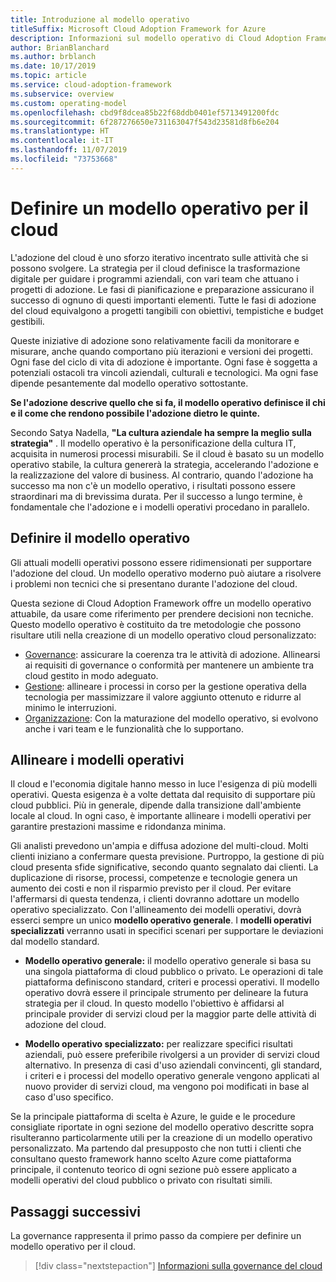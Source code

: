 ```yaml
---
title: Introduzione al modello operativo
titleSuffix: Microsoft Cloud Adoption Framework for Azure
description: Informazioni sul modello operativo di Cloud Adoption Framework.
author: BrianBlanchard
ms.author: brblanch
ms.date: 10/17/2019
ms.topic: article
ms.service: cloud-adoption-framework
ms.subservice: overview
ms.custom: operating-model
ms.openlocfilehash: cbd9f8dcea85b22f68ddb0401ef5713491200fdc
ms.sourcegitcommit: 6f287276650e731163047f543d23581d8fb6e204
ms.translationtype: HT
ms.contentlocale: it-IT
ms.lasthandoff: 11/07/2019
ms.locfileid: "73753668"
---
```

# <a name="establish-an-operating-model-for-the-cloud"></a>Definire un modello operativo per il cloud

L'adozione del cloud è uno sforzo iterativo incentrato sulle attività che si possono svolgere. La strategia per il cloud definisce la trasformazione digitale per guidare i programmi aziendali, con vari team che attuano i progetti di adozione. Le fasi di pianificazione e preparazione assicurano il successo di ognuno di questi importanti elementi. Tutte le fasi di adozione del cloud equivalgono a progetti tangibili con obiettivi, tempistiche e budget gestibili.

Queste iniziative di adozione sono relativamente facili da monitorare e misurare, anche quando comportano più iterazioni e versioni dei progetti. Ogni fase del ciclo di vita di adozione è importante. Ogni fase è soggetta a potenziali ostacoli tra vincoli aziendali, culturali e tecnologici. Ma ogni fase dipende pesantemente dal modello operativo sottostante.

**Se l'adozione descrive quello che si fa, il modello operativo definisce il chi e il come che rendono possibile l'adozione dietro le quinte.**

Secondo Satya Nadella, **"La cultura aziendale ha sempre la meglio sulla strategia"** . Il modello operativo è la personificazione della cultura IT, acquisita in numerosi processi misurabili. Se il cloud è basato su un modello operativo stabile, la cultura genererà la strategia, accelerando l'adozione e la realizzazione del valore di business. Al contrario, quando l'adozione ha successo ma non c'è un modello operativo, i risultati possono essere straordinari ma di brevissima durata. Per il successo a lungo termine, è fondamentale che l'adozione e i modelli operativi procedano in parallelo.

## <a name="establish-your-operating-model"></a>Definire il modello operativo

Gli attuali modelli operativi possono essere ridimensionati per supportare l'adozione del cloud. Un modello operativo moderno può aiutare a risolvere i problemi non tecnici che si presentano durante l'adozione del cloud.

Questa sezione di Cloud Adoption Framework offre un modello operativo attuabile, da usare come riferimento per prendere decisioni non tecniche. Questo modello operativo è costituito da tre metodologie che possono risultare utili nella creazione di un modello operativo cloud personalizzato:

- [Governance](../govern/index.md): assicurare la coerenza tra le attività di adozione. Allinearsi ai requisiti di governance o conformità per mantenere un ambiente tra cloud gestito in modo adeguato.
- [Gestione](../manage/index.md): allineare i processi in corso per la gestione operativa della tecnologia per massimizzare il valore aggiunto ottenuto e ridurre al minimo le interruzioni.
- [Organizzazione](../organize/index.md): Con la maturazione del modello operativo, si evolvono anche i vari team e le funzionalità che lo supportano.

## <a name="align-operating-models"></a>Allineare i modelli operativi

Il cloud e l'economia digitale hanno messo in luce l'esigenza di più modelli operativi. Questa esigenza è a volte dettata dal requisito di supportare più cloud pubblici. Più in generale, dipende dalla transizione dall'ambiente locale al cloud. In ogni caso, è importante allineare i modelli operativi per garantire prestazioni massime e ridondanza minima.

Gli analisti prevedono un'ampia e diffusa adozione del multi-cloud. Molti clienti iniziano a confermare questa previsione. Purtroppo, la gestione di più cloud presenta sfide significative, secondo quanto segnalato dai clienti. La duplicazione di risorse, processi, competenze e tecnologie genera un aumento dei costi e non il risparmio previsto per il cloud. Per evitare l'affermarsi di questa tendenza, i clienti dovranno adottare un modello operativo specializzato. Con l'allineamento dei modelli operativi, dovrà esserci sempre un unico **modello operativo generale**. I **modelli operativi specializzati** verranno usati in specifici scenari per supportare le deviazioni dal modello standard.

- **Modello operativo generale:** il modello operativo generale si basa su una singola piattaforma di cloud pubblico o privato. Le operazioni di tale piattaforma definiscono standard, criteri e processi operativi. Il modello operativo dovrà essere il principale strumento per delineare la futura strategia per il cloud. In questo modello l'obiettivo è affidarsi al principale provider di servizi cloud per la maggior parte delle attività di adozione del cloud.

- **Modello operativo specializzato:** per realizzare specifici risultati aziendali, può essere preferibile rivolgersi a un provider di servizi cloud alternativo. In presenza di casi d'uso aziendali convincenti, gli standard, i criteri e i processi del modello operativo generale vengono applicati al nuovo provider di servizi cloud, ma vengono poi modificati in base al caso d'uso specifico.

Se la principale piattaforma di scelta è Azure, le guide e le procedure consigliate riportate in ogni sezione del modello operativo descritte sopra risulteranno particolarmente utili per la creazione di un modello operativo personalizzato. Ma partendo dal presupposto che non tutti i clienti che consultano questo framework hanno scelto Azure come piattaforma principale, il contenuto teorico di ogni sezione può essere applicato a modelli operativi del cloud pubblico o privato con risultati simili.

## <a name="next-steps"></a>Passaggi successivi

La governance rappresenta il primo passo da compiere per definire un modello operativo per il cloud.

> [!div class="nextstepaction"]
> [Informazioni sulla governance del cloud](../govern/index.md)
